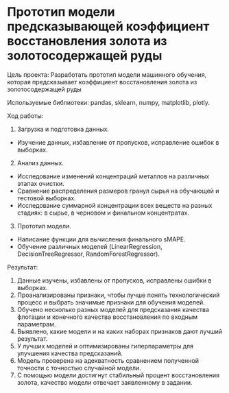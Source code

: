 # Прототип модели предсказывающей коэффициент восстановления золота из золотосодержащей руды

Цель проекта: Разработать прототип модели машинного обучения, которая предсказывает коэффициент восстановления золота из золотосодержащей руды

Используемые библиотеки: pandas, sklearn, numpy, matplotlib, plotly.

Ход работы: 

1. Загрузка и подготовка данных.
- Изучение данных, избавление от пропусков, исправление ошибок в выборках.

2. Анализ данных.
- Исследование изменений концентраций металлов на различных этапах очистки.
- Сравнение распределения размеров гранул сырья на обучающей и тестовой выборках.
- Исследование суммарной концентрации всех веществ на разных стадиях: в сырье, в черновом и финальном концентратах.

3. Прототип модели.
- Написание функции для вычисления финального sMAPE.
- Обучение различных моделей (LinearRegression, DecisionTreeRegressor, RandomForestRegressor).

Результат:
1. Данные изучены, избавлены от пропусков, исправлены ошибки в выборках.
2. Проанализированы признаки, чтобы лучше понять технологический процесс и выбрать значимые признаки для обучения моделей.
3. Обучено несколько разных моделей для предсказания качества флотации и конечного качества восстановления по входным параметрам.
4. Выявлено, какие модели и на каких наборах признаков дают лучший результат.
5. У лучших моделей и оптимизированы гиперпараметры для улучшения качества предсказаний.
6. Модель проверена на адекватность сравнением полученной точности с точностью случайной модели.
7. С помощью модели достигнут стабильный процент восстановления золота, качество модели отвечает заявленному в задании.
